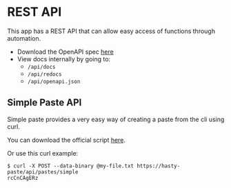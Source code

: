 # REST API
This app has a REST API that can allow easy access of functions through automation.

- Download the OpenAPI spec [here](assets/openapi.yml)
- View docs internally by going to:
  - `/api/docs`
  - `/api/redocs`
  - `/api/openapi.json`


## Simple Paste API
Simple paste provides a very easy way of creating a paste from the cli using curl.

You can download the official script [here](https://github.com/enchant97/hasty-paste/blob/main/hastily-paste-it/README.md).

Or use this curl example:

```
$ curl -X POST --data-binary @my-file.txt https://hasty-paste/api/pastes/simple
rcCnCAgERz
```
